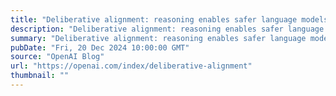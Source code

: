 ```yaml
---
title: "Deliberative alignment: reasoning enables safer language models"
description: "Deliberative alignment: reasoning enables safer language models Introducing our new alignment strategy for o1 models, which are directly taught safety specifications and how to reason over them."
summary: "Deliberative alignment: reasoning enables safer language models Introducing our new alignment strategy for o1 models, which are directly taught safety specifications and how to reason over them."
pubDate: "Fri, 20 Dec 2024 10:00:00 GMT"
source: "OpenAI Blog"
url: "https://openai.com/index/deliberative-alignment"
thumbnail: ""
---
```


